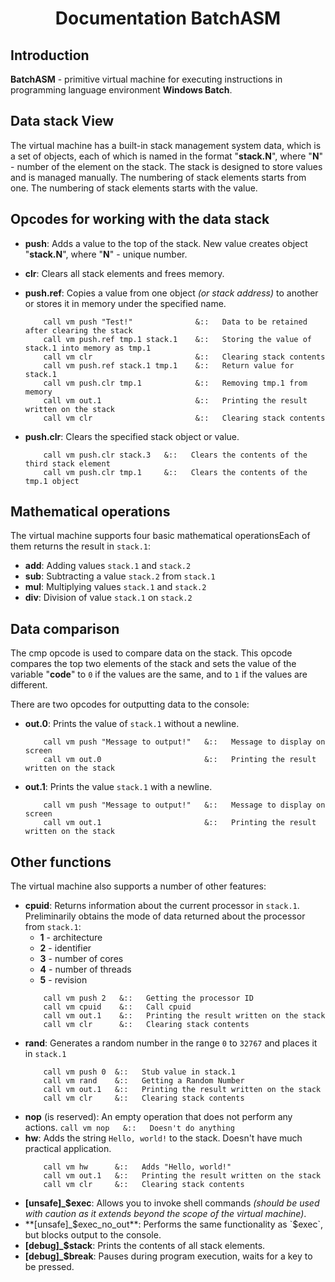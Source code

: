 <h1 align="center">Documentation BatchASM</h1>

## Introduction

**BatchASM** - primitive virtual machine for executing instructions in programming language environment **Windows Batch**.

## Data stack View

The virtual machine has a built-in stack management system data, which is a set of objects, each of which is named in the format "**stack.N**",  where "**N**" - number of the element on the stack. The stack is designed to store values and is managed manually. The numbering of stack elements starts from one. The numbering of stack elements starts with the value.

## Opcodes for working with the data stack

- **push**: Adds a value to the top of the stack. New value creates object "**stack.N**", where "**N**" - unique number.
- **clr**: Clears all stack elements and frees memory.
- **push.ref**: Copies a value from one object *(or stack address)* to another or stores it in memory under the specified name.
    ```
        call vm push "Test!"              &::   Data to be retained after clearing the stack
        call vm push.ref tmp.1 stack.1    &::   Storing the value of stack.1 into memory as tmp.1
        call vm clr                       &::   Clearing stack contents
        call vm push.ref stack.1 tmp.1    &::   Return value for stack.1
        call vm push.clr tmp.1            &::   Removing tmp.1 from memory
        call vm out.1                     &::   Printing the result written on the stack
        call vm clr                       &::   Clearing stack contents
    ```
        
- **push.clr**: Clears the specified stack object or value.
    ```
        call vm push.clr stack.3   &::   Clears the contents of the third stack element
        call vm push.clr tmp.1     &::   Clears the contents of the tmp.1 object
    ```

## Mathematical operations

The virtual machine supports four basic mathematical operationsEach of them returns the result in `stack.1`:

- **add**: Adding values `stack.1` and `stack.2`
- **sub**: Subtracting a value `stack.2` from `stack.1`
- **mul**: Multiplying values `stack.1` and `stack.2`
- **div**:  Division of value `stack.1` on `stack.2`

## Data comparison

The cmp opcode is used to compare data on the stack. This opcode compares the top two elements of the stack and sets the value of the variable "**code**" to `0` if the values are the same, and to `1` if the values are different.

There are two opcodes for outputting data to the console:

- **out.0**: Prints the value of `stack.1` without a newline.
    ```
        call vm push "Message to output!"   &::   Message to display on screen
        call vm out.0                       &::   Printing the result written on the stack
    ```
- **out.1**: Prints the value `stack.1` with a newline.
    ```
        call vm push "Message to output!"   &::   Message to display on screen
        call vm out.1                       &::   Printing the result written on the stack
    ```

## Other functions

The virtual machine also supports a number of other features:

-   **cpuid**: Returns information about the current processor in `stack.1`. Preliminarily obtains the mode of data returned about the processor from `stack.1`:
    -   **1** - architecture
    -   **2** - identifier
    -   **3** - number of cores
    -   **4** - number of threads
    -   **5** - revision
    ```
        call vm push 2   &::   Getting the processor ID
        call vm cpuid    &::   Call cpuid
        call vm out.1    &::   Printing the result written on the stack
        call vm clr      &::   Clearing stack contents
    ```
-   **rand**: Generates a random number in the range `0` to `32767` and places it in `stack.1`
    ```
        call vm push 0  &::   Stub value in stack.1
        call vm rand    &::   Getting a Random Number
        call vm out.1   &::   Printing the result written on the stack
        call vm clr     &::   Clearing stack contents
    ```
-   **nop** (is reserved): An empty operation that does not perform any actions.
        ```
        call vm nop   &::   Doesn't do anything
        ```
-   **hw**: Adds the string `Hello, world!` to the stack. Doesn't have much practical application.
    ```
        call vm hw      &::   Adds "Hello, world!"
        call vm out.1   &::   Printing the result written on the stack
        call vm clr     &::   Clearing stack contents
    ```
-   **[unsafe]_$exec**: Allows you to invoke shell commands *(should be used with caution as it extends beyond the scope of the virtual machine)*.
-   **[unsafe]_$exec_no_out**: Performs the same functionality as `$exec`, but blocks output to the console.
-   **[debug]_$stack**: Prints the contents of all stack elements.
-   **[debug]_$break**: Pauses during program execution, waits for a key to be pressed.
